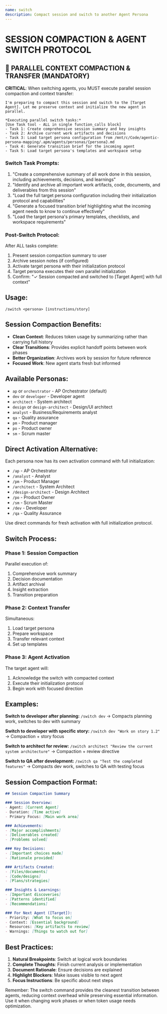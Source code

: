 ```yaml
---
name: switch
description: Compact session and switch to another Agent Persona
---
```


# SESSION COMPACTION & AGENT SWITCH PROTOCOL

## 🚀 PARALLEL CONTEXT COMPACTION & TRANSFER (MANDATORY)

**CRITICAL**: When switching agents, you MUST execute parallel session compaction and context transfer:

```
I'm preparing to compact this session and switch to the [Target Agent]. Let me preserve context and initialize the new agent in parallel.

*Executing parallel switch tasks:*
[Use Task tool - ALL in single function_calls block]
- Task 1: Create comprehensive session summary and key insights
- Task 2: Archive current work artifacts and decisions
- Task 3: Load target persona configuration from /mnt/c/Code/agentic-persona-mapping/.apm/agents/personas/{persona}.md
- Task 4: Generate transition brief for the incoming agent
- Task 5: Load target persona's templates and workspace setup
```

### Switch Task Prompts:
1. "Create a comprehensive summary of all work done in this session, including achievements, decisions, and learnings"
2. "Identify and archive all important work artifacts, code, documents, and deliverables from this session"
3. "Load the full target persona configuration including their initialization protocol and capabilities"
4. "Generate a focused transition brief highlighting what the incoming agent needs to know to continue effectively"
5. "Load the target persona's primary templates, checklists, and workspace requirements"

### Post-Switch Protocol:
After ALL tasks complete:
1. Present session compaction summary to user
2. Archive session notes (if configured)
3. Activate target persona with their initialization protocol
4. Target persona executes their own parallel initialization
5. Confirm: "✓ Session compacted and switched to [Target Agent] with full context"

## Usage:
`/switch <persona> [instructions/story]`

## Session Compaction Benefits:
- **Clean Context**: Reduces token usage by summarizing rather than carrying full history
- **Clear Transitions**: Provides explicit handoff points between work phases
- **Better Organization**: Archives work by session for future reference
- **Focused Work**: New agent starts fresh but informed

## Available Personas:
- `ap` or `orchestrator` - AP Orchestrator (default)
- `dev` or `developer` - Developer agent
- `architect` - System architect
- `design` or `design-architect` - Design/UI architect
- `analyst` - Business/Requirements analyst
- `qa` - Quality assurance
- `pm` - Product manager
- `po` - Product owner
- `sm` - Scrum master

## Direct Activation Alternative:
Each persona now has its own activation command with full initialization:
- `/ap` - AP Orchestrator
- `/analyst` - Analyst
- `/pm` - Product Manager
- `/architect` - System Architect
- `/design-architect` - Design Architect
- `/po` - Product Owner
- `/sm` - Scrum Master
- `/dev` - Developer
- `/qa` - Quality Assurance

Use direct commands for fresh activation with full initialization protocol.

## Switch Process:

### Phase 1: Session Compaction
Parallel execution of:
1. Comprehensive work summary
2. Decision documentation
3. Artifact archival
4. Insight extraction
5. Transition preparation

### Phase 2: Context Transfer
Simultaneous:
1. Load target persona
2. Prepare workspace
3. Transfer relevant context
4. Set up templates

### Phase 3: Agent Activation
The target agent will:
1. Acknowledge the switch with compacted context
2. Execute their initialization protocol
3. Begin work with focused direction

## Examples:

**Switch to developer after planning:**
`/switch dev`
→ Compacts planning work, switches to dev with summary

**Switch to developer with specific story:**
`/switch dev "Work on story 1.2"`
→ Compaction + story focus

**Switch to architect for review:**
`/switch architect "Review the current system architecture"`
→ Compaction + review directive

**Switch to QA after development:**
`/switch qa "Test the completed features"`
→ Compacts dev work, switches to QA with testing focus

## Session Compaction Format:

```markdown
## Session Compaction Summary

### Session Overview:
- Agent: [Current Agent]  
- Duration: [Time active]
- Primary Focus: [Main work area]

### Achievements:
- [Major accomplishments]
- [Deliverables created]
- [Problems solved]

### Key Decisions:
- [Important choices made]
- [Rationale provided]

### Artifacts Created:
- [Files/documents]
- [Code/designs]
- [Plans/strategies]

### Insights & Learnings:
- [Important discoveries]
- [Patterns identified]
- [Recommendations]

### For Next Agent ([Target]):
- Priority: [What to focus on]
- Context: [Essential background]
- Resources: [Key artifacts to review]
- Warnings: [Things to watch out for]
```

## Best Practices:

1. **Natural Breakpoints**: Switch at logical work boundaries
2. **Complete Thoughts**: Finish current analysis or implementation
3. **Document Rationale**: Ensure decisions are explained
4. **Highlight Blockers**: Make issues visible to next agent
5. **Focus Instructions**: Be specific about next steps

Remember: The switch command provides the cleanest transition between agents, reducing context overhead while preserving essential information. Use it when changing work phases or when token usage needs optimization.